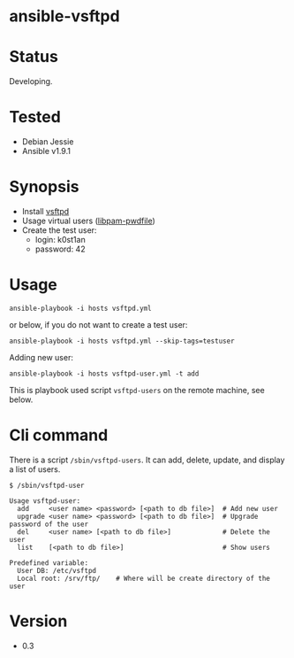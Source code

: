 # ansible-vsftpd

# Status

Developing.


# Tested

  - Debian Jessie
  - Ansible v1.9.1


# Synopsis

  - Install [vsftpd](https://security.appspot.com/vsftpd.html)
  - Usage virtual users ([libpam-pwdfile](https://github.com/tiwe-de/libpam-pwdfile))
  - Create the test user:
    - login: k0st1an
    - password: 42


# Usage

```
ansible-playbook -i hosts vsftpd.yml
```

or below, if you do not want to create a test user:

```
ansible-playbook -i hosts vsftpd.yml --skip-tags=testuser
```

Adding new user:

```
ansible-playbook -i hosts vsftpd-user.yml -t add
```

This is playbook used script `vsftpd-users` on the remote machine, see below.


# Cli command

There is a script `/sbin/vsftpd-users`. It can add, delete, update, and display
a list of users.

```
$ /sbin/vsftpd-user

Usage vsftpd-user:
  add     <user name> <password> [<path to db file>]  # Add new user
  upgrade <user name> <password> [<path to db file>]  # Upgrade password of the user
  del     <user name> [<path to db file>]             # Delete the user
  list    [<path to db file>]                         # Show users

Predefined variable:
  User DB: /etc/vsftpd
  Local root: /srv/ftp/    # Where will be create directory of the user
```

# Version

  - 0.3
